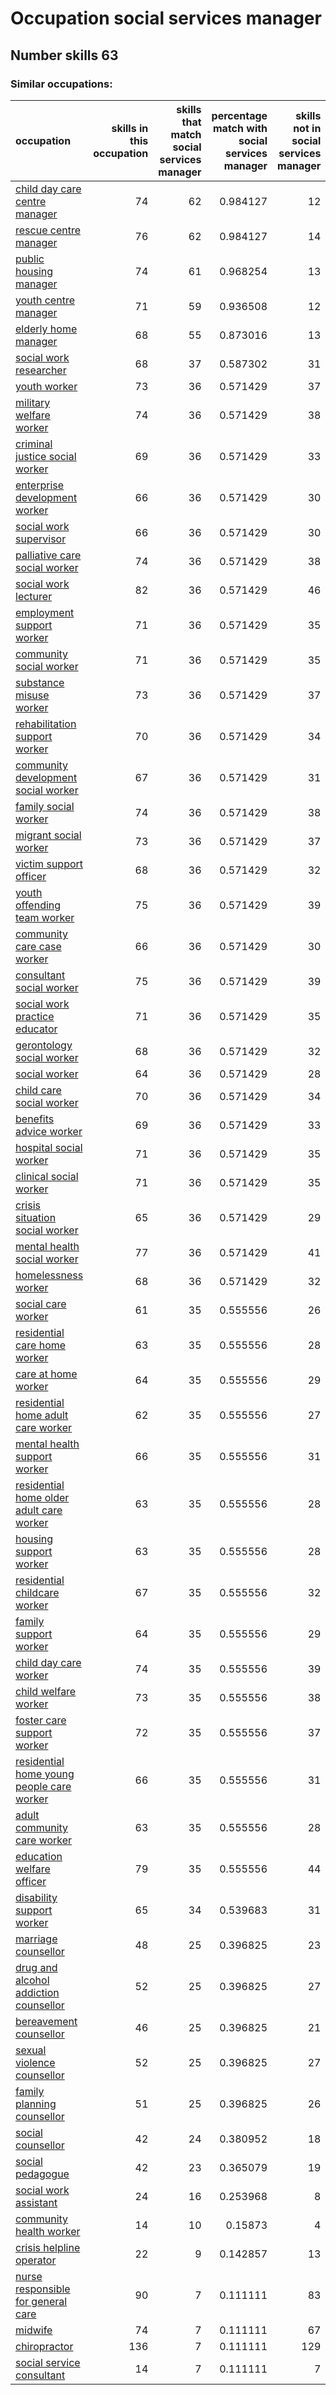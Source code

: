 # Occupation social services manager
## Number skills 63
### Similar occupations:
| occupation                                                                                |   skills in this occupation |   skills that match social services manager |   percentage match with social services manager |   skills not in social services manager |
|:------------------------------------------------------------------------------------------|----------------------------:|--------------------------------------------:|------------------------------------------------:|----------------------------------------:|
| [child day care centre manager](child_day_care_centre_manager.md)                         |                          74 |                                          62 |                                        0.984127 |                                      12 |
| [rescue centre manager](rescue_centre_manager.md)                                         |                          76 |                                          62 |                                        0.984127 |                                      14 |
| [public housing manager](public_housing_manager.md)                                       |                          74 |                                          61 |                                        0.968254 |                                      13 |
| [youth centre manager](youth_centre_manager.md)                                           |                          71 |                                          59 |                                        0.936508 |                                      12 |
| [elderly home manager](elderly_home_manager.md)                                           |                          68 |                                          55 |                                        0.873016 |                                      13 |
| [social work researcher](social_work_researcher.md)                                       |                          68 |                                          37 |                                        0.587302 |                                      31 |
| [youth worker](youth_worker.md)                                                           |                          73 |                                          36 |                                        0.571429 |                                      37 |
| [military welfare worker](military_welfare_worker.md)                                     |                          74 |                                          36 |                                        0.571429 |                                      38 |
| [criminal justice social worker](criminal_justice_social_worker.md)                       |                          69 |                                          36 |                                        0.571429 |                                      33 |
| [enterprise development worker](enterprise_development_worker.md)                         |                          66 |                                          36 |                                        0.571429 |                                      30 |
| [social work supervisor](social_work_supervisor.md)                                       |                          66 |                                          36 |                                        0.571429 |                                      30 |
| [palliative care social worker](palliative_care_social_worker.md)                         |                          74 |                                          36 |                                        0.571429 |                                      38 |
| [social work lecturer](social_work_lecturer.md)                                           |                          82 |                                          36 |                                        0.571429 |                                      46 |
| [employment support worker](employment_support_worker.md)                                 |                          71 |                                          36 |                                        0.571429 |                                      35 |
| [community social worker](community_social_worker.md)                                     |                          71 |                                          36 |                                        0.571429 |                                      35 |
| [substance misuse worker](substance_misuse_worker.md)                                     |                          73 |                                          36 |                                        0.571429 |                                      37 |
| [rehabilitation support worker](rehabilitation_support_worker.md)                         |                          70 |                                          36 |                                        0.571429 |                                      34 |
| [community development social worker](community_development_social_worker.md)             |                          67 |                                          36 |                                        0.571429 |                                      31 |
| [family social worker](family_social_worker.md)                                           |                          74 |                                          36 |                                        0.571429 |                                      38 |
| [migrant social worker](migrant_social_worker.md)                                         |                          73 |                                          36 |                                        0.571429 |                                      37 |
| [victim support officer](victim_support_officer.md)                                       |                          68 |                                          36 |                                        0.571429 |                                      32 |
| [youth offending team worker](youth_offending_team_worker.md)                             |                          75 |                                          36 |                                        0.571429 |                                      39 |
| [community care case worker](community_care_case_worker.md)                               |                          66 |                                          36 |                                        0.571429 |                                      30 |
| [consultant social worker](consultant_social_worker.md)                                   |                          75 |                                          36 |                                        0.571429 |                                      39 |
| [social work practice educator](social_work_practice_educator.md)                         |                          71 |                                          36 |                                        0.571429 |                                      35 |
| [gerontology social worker](gerontology_social_worker.md)                                 |                          68 |                                          36 |                                        0.571429 |                                      32 |
| [social worker](social_worker.md)                                                         |                          64 |                                          36 |                                        0.571429 |                                      28 |
| [child care social worker](child_care_social_worker.md)                                   |                          70 |                                          36 |                                        0.571429 |                                      34 |
| [benefits advice worker](benefits_advice_worker.md)                                       |                          69 |                                          36 |                                        0.571429 |                                      33 |
| [hospital social worker](hospital_social_worker.md)                                       |                          71 |                                          36 |                                        0.571429 |                                      35 |
| [clinical social worker](clinical_social_worker.md)                                       |                          71 |                                          36 |                                        0.571429 |                                      35 |
| [crisis situation social worker](crisis_situation_social_worker.md)                       |                          65 |                                          36 |                                        0.571429 |                                      29 |
| [mental health social worker](mental_health_social_worker.md)                             |                          77 |                                          36 |                                        0.571429 |                                      41 |
| [homelessness worker](homelessness_worker.md)                                             |                          68 |                                          36 |                                        0.571429 |                                      32 |
| [social care worker](social_care_worker.md)                                               |                          61 |                                          35 |                                        0.555556 |                                      26 |
| [residential care home worker](residential_care_home_worker.md)                           |                          63 |                                          35 |                                        0.555556 |                                      28 |
| [care at home worker](care_at_home_worker.md)                                             |                          64 |                                          35 |                                        0.555556 |                                      29 |
| [residential home adult care worker](residential_home_adult_care_worker.md)               |                          62 |                                          35 |                                        0.555556 |                                      27 |
| [mental health support worker](mental_health_support_worker.md)                           |                          66 |                                          35 |                                        0.555556 |                                      31 |
| [residential home older adult care worker](residential_home_older_adult_care_worker.md)   |                          63 |                                          35 |                                        0.555556 |                                      28 |
| [housing support worker](housing_support_worker.md)                                       |                          63 |                                          35 |                                        0.555556 |                                      28 |
| [residential childcare worker](residential_childcare_worker.md)                           |                          67 |                                          35 |                                        0.555556 |                                      32 |
| [family support worker](family_support_worker.md)                                         |                          64 |                                          35 |                                        0.555556 |                                      29 |
| [child day care worker](child_day_care_worker.md)                                         |                          74 |                                          35 |                                        0.555556 |                                      39 |
| [child welfare worker](child_welfare_worker.md)                                           |                          73 |                                          35 |                                        0.555556 |                                      38 |
| [foster care support worker](foster_care_support_worker.md)                               |                          72 |                                          35 |                                        0.555556 |                                      37 |
| [residential home young people care worker](residential_home_young_people_care_worker.md) |                          66 |                                          35 |                                        0.555556 |                                      31 |
| [adult community care worker](adult_community_care_worker.md)                             |                          63 |                                          35 |                                        0.555556 |                                      28 |
| [education welfare officer](education_welfare_officer.md)                                 |                          79 |                                          35 |                                        0.555556 |                                      44 |
| [disability support worker](disability_support_worker.md)                                 |                          65 |                                          34 |                                        0.539683 |                                      31 |
| [marriage counsellor](marriage_counsellor.md)                                             |                          48 |                                          25 |                                        0.396825 |                                      23 |
| [drug and alcohol addiction counsellor](drug_and_alcohol_addiction_counsellor.md)         |                          52 |                                          25 |                                        0.396825 |                                      27 |
| [bereavement counsellor](bereavement_counsellor.md)                                       |                          46 |                                          25 |                                        0.396825 |                                      21 |
| [sexual violence counsellor](sexual_violence_counsellor.md)                               |                          52 |                                          25 |                                        0.396825 |                                      27 |
| [family planning counsellor](family_planning_counsellor.md)                               |                          51 |                                          25 |                                        0.396825 |                                      26 |
| [social counsellor](social_counsellor.md)                                                 |                          42 |                                          24 |                                        0.380952 |                                      18 |
| [social pedagogue](social_pedagogue.md)                                                   |                          42 |                                          23 |                                        0.365079 |                                      19 |
| [social work assistant](social_work_assistant.md)                                         |                          24 |                                          16 |                                        0.253968 |                                       8 |
| [community health worker](community_health_worker.md)                                     |                          14 |                                          10 |                                        0.15873  |                                       4 |
| [crisis helpline operator](crisis_helpline_operator.md)                                   |                          22 |                                           9 |                                        0.142857 |                                      13 |
| [nurse responsible for general care](nurse_responsible_for_general_care.md)               |                          90 |                                           7 |                                        0.111111 |                                      83 |
| [midwife](midwife.md)                                                                     |                          74 |                                           7 |                                        0.111111 |                                      67 |
| [chiropractor](chiropractor.md)                                                           |                         136 |                                           7 |                                        0.111111 |                                     129 |
| [social service consultant](social_service_consultant.md)                                 |                          14 |                                           7 |                                        0.111111 |                                       7 |
